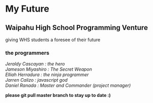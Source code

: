 # My Future
## Waipahu High School Programming Venture <br>
giving WHS students a foresee of their future

### the programmers <br>
*Jeraldy Cascayan :  the hero* <br>
*Jameson Miyashiro :  The Secret Weapon* <br>
*Elliah Herradura : the ninja programmer* <br>
*Jarren Calizo : javascript god* <br>
*Daniel Ranada : Master and Commander (project manager)* <br>


**please git pull master branch to stay up to date :)**
